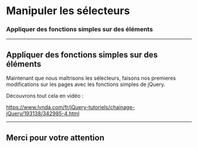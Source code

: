 <!-- footer: Copyright 2017 © Glenn ROLLAND – Reproduction interdite -->
<!-- page_number : true -->

<link rel="stylesheet" href="../../assets/style.css" />

# Manipuler les sélecteurs

### Appliquer des fonctions simples sur des éléments

<!-- 02/02 Vidéo (screencast) -->

----

## Appliquer des fonctions simples sur des éléments

Maintenant que nous maîtrisons les sélecteurs, faisons nos premieres modifications sur les pages avec les fonctions simples de jQuery.

Découvrons tout cela en vidéo :

<https://www.lynda.com/fr/jQuery-tutoriels/chainage-jQuery/193138/342985-4.html>

----

## Merci pour votre attention

